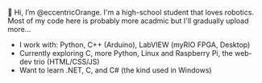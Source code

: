 👋 Hi, I’m @eccentricOrange. I'm a high-school student that loves robotics. Most of my code here is probably more acadmic but I'll gradually upload more...
- I work with: Python, C++ (Arduino), LabVIEW (myRIO FPGA, Desktop)
- Currently exploring C, more Python, Linux and Raspberry Pi, the web-dev trio (HTML/CSS/JS)
- Want to learn .NET, C, and C# (the kind used in Windows)

<!---
eccentricOrange/eccentricOrange is a ✨ special ✨ repository because its `README.md` (this file) appears on your GitHub profile.
You can click the Preview link to take a look at your changes.
--->
